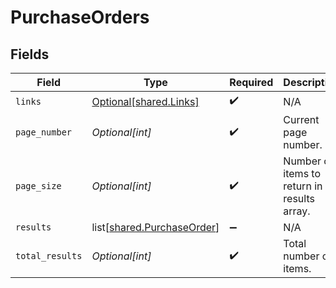 # PurchaseOrders


## Fields

| Field                                                                  | Type                                                                   | Required                                                               | Description                                                            |
| ---------------------------------------------------------------------- | ---------------------------------------------------------------------- | ---------------------------------------------------------------------- | ---------------------------------------------------------------------- |
| `links`                                                                | [Optional[shared.Links]](undefined/models/shared/links.md)             | :heavy_check_mark:                                                     | N/A                                                                    |
| `page_number`                                                          | *Optional[int]*                                                        | :heavy_check_mark:                                                     | Current page number.                                                   |
| `page_size`                                                            | *Optional[int]*                                                        | :heavy_check_mark:                                                     | Number of items to return in results array.                            |
| `results`                                                              | list[[shared.PurchaseOrder](undefined/models/shared/purchaseorder.md)] | :heavy_minus_sign:                                                     | N/A                                                                    |
| `total_results`                                                        | *Optional[int]*                                                        | :heavy_check_mark:                                                     | Total number of items.                                                 |